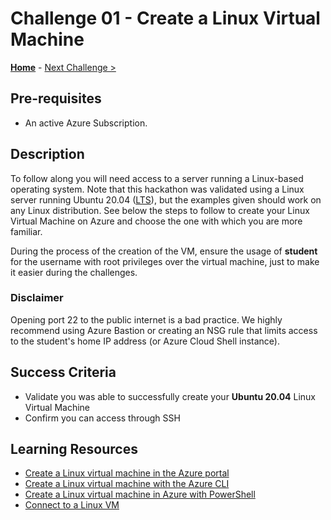 # Challenge 01 - Create a Linux Virtual Machine

**[Home](../README.md)** - [Next Challenge >](./Challenge-02.md)

## Pre-requisites 

- An active Azure Subscription.

## Description

To follow along you will need access to a server running a Linux-based operating system. Note that this hackathon was validated using a Linux server running Ubuntu 20.04 ([LTS](https://ubuntu.com/about/release-cycle)), but the examples given should work on any Linux distribution. See below the steps to follow to create your Linux Virtual Machine on Azure and choose the one with which you are more familiar.

During the process of the creation of the VM, ensure the usage of **student** for the username with root privileges over the virtual machine, just to make it easier during the challenges. 

### Disclaimer

Opening port 22 to the public internet is a bad practice. We highly recommend using Azure Bastion or creating an NSG rule that limits access to the student's home IP address (or Azure Cloud Shell instance).


## Success Criteria

* Validate you was able to successfully create your **Ubuntu 20.04** Linux Virtual Machine
* Confirm you can access through SSH

## Learning Resources

* [Create a Linux virtual machine in the Azure portal](https://docs.microsoft.com/en-us/azure/virtual-machines/linux/quick-create-portal)
* [Create a Linux virtual machine with the Azure CLI](https://docs.microsoft.com/en-us/azure/virtual-machines/linux/quick-create-cli)
* [Create a Linux virtual machine in Azure with PowerShell](https://docs.microsoft.com/en-us/azure/virtual-machines/linux/quick-create-powershell)
* [Connect to a Linux VM](https://docs.microsoft.com/en-us/azure/virtual-machines/linux-vm-connect?tabs=Linux)


